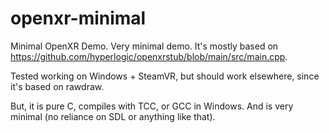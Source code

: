 # openxr-minimal

Minimal OpenXR Demo. Very minimal demo.  It's mostly based on https://github.com/hyperlogic/openxrstub/blob/main/src/main.cpp.

Tested working on Windows + SteamVR, but should work elsewhere, since it's based on rawdraw.

But, it is pure C, compiles with TCC, or GCC in Windows.  And is very minimal (no reliance on SDL or anything like that).

